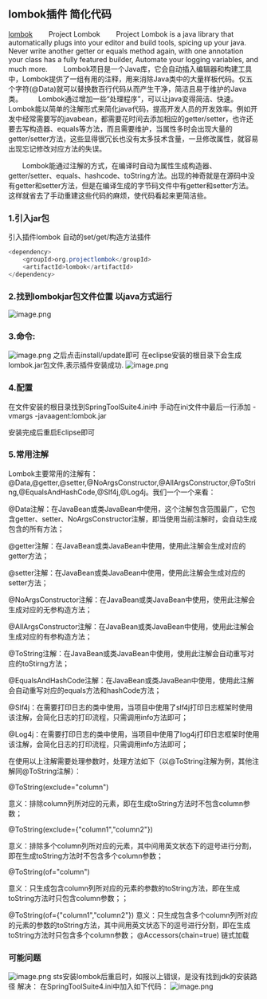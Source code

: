 ## lombok插件 简化代码
[lombok](https://projectlombok.org/)
&emsp;&emsp;Project Lombok
&emsp;&emsp;Project Lombok is a java library that automatically plugs into your editor and build tools, spicing up your java.
Never write another getter or equals method again, with one annotation your class has a fully featured builder, Automate your logging variables, and much more.
&emsp;&emsp;Lombok项目是一个Java库，它会自动插入编辑器和构建工具中，Lombok提供了一组有用的注释，用来消除Java类中的大量样板代码。仅五个字符(@Data)就可以替换数百行代码从而产生干净，简洁且易于维护的Java类。
&emsp;&emsp;Lombok通过增加一些“处理程序”，可以让java变得简洁、快速。
&emsp;&emsp;Lombok能以简单的注解形式来简化java代码，提高开发人员的开发效率。例如开发中经常需要写的javabean，都需要花时间去添加相应的getter/setter，也许还要去写构造器、equals等方法，而且需要维护，当属性多时会出现大量的getter/setter方法，这些显得很冗长也没有太多技术含量，一旦修改属性，就容易出现忘记修改对应方法的失误。

&emsp;&emsp;Lombok能通过注解的方式，在编译时自动为属性生成构造器、getter/setter、equals、hashcode、toString方法。出现的神奇就是在源码中没有getter和setter方法，但是在编译生成的字节码文件中有getter和setter方法。这样就省去了手动重建这些代码的麻烦，使代码看起来更简洁些。

### 1.引入jar包
引入插件lombok 自动的set/get/构造方法插件  


```java
<dependency>
    <groupId>org.projectlombok</groupId>
    <artifactId>lombok</artifactId>
</dependency>
```
### 2.找到lombokjar包文件位置 以java方式运行
![image.png](http://www.zhangpeng.fun/upload/2020/3/image-2bd1b12e0041491ab1c25d89b3ceab8d.png)
### 3.命令:
![image.png](http://www.zhangpeng.fun/upload/2020/3/image-25ea6cb0fe704751bf0efd0e5f425ac5.png)
之后点击install/update即可
在eclipse安装的根目录下会生成lombok.jar包文件,表示插件安装成功.
![image.png](http://www.zhangpeng.fun/upload/2020/3/image-0be5f4eabff74481a5fa694174e65640.png)
### 4.配置
在文件安装的根目录找到SpringToolSuite4.ini中
手动在ini文件中最后一行添加
-vmargs -javaagent:lombok.jar
 
安装完成后重启Eclipse即可

### 5.常用注解
 Lombok主要常用的注解有：@Data,@getter,@setter,@NoArgsConstructor,@AllArgsConstructor,@ToString,@EqualsAndHashCode,@Slf4j,@Log4j。我们一个一个来看：
 
@Data注解：在JavaBean或类JavaBean中使用，这个注解包含范围最广，它包含getter、setter、NoArgsConstructor注解，即当使用当前注解时，会自动生成包含的所有方法；
 
@getter注解：在JavaBean或类JavaBean中使用，使用此注解会生成对应的getter方法；
 
@setter注解：在JavaBean或类JavaBean中使用，使用此注解会生成对应的setter方法；
 
@NoArgsConstructor注解：在JavaBean或类JavaBean中使用，使用此注解会生成对应的无参构造方法；
 
@AllArgsConstructor注解：在JavaBean或类JavaBean中使用，使用此注解会生成对应的有参构造方法；
 
@ToString注解：在JavaBean或类JavaBean中使用，使用此注解会自动重写对应的toStirng方法；
 
@EqualsAndHashCode注解：在JavaBean或类JavaBean中使用，使用此注解会自动重写对应的equals方法和hashCode方法；
 
@Slf4j：在需要打印日志的类中使用，当项目中使用了slf4j打印日志框架时使用该注解，会简化日志的打印流程，只需调用info方法即可；
 
@Log4j：在需要打印日志的类中使用，当项目中使用了log4j打印日志框架时使用该注解，会简化日志的打印流程，只需调用info方法即可；
 
在使用以上注解需要处理参数时，处理方法如下（以@ToString注解为例，其他注解同@ToString注解）：
 
@ToString(exclude="column")
 
意义：排除column列所对应的元素，即在生成toString方法时不包含column参数；
 
@ToString(exclude={"column1","column2"})
 
意义：排除多个column列所对应的元素，其中间用英文状态下的逗号进行分割，即在生成toString方法时不包含多个column参数；
 
@ToString(of="column")
 
意义：只生成包含column列所对应的元素的参数的toString方法，即在生成toString方法时只包含column参数；；
 
@ToString(of={"column1","column2"})
意义：只生成包含多个column列所对应的元素的参数的toString方法，其中间用英文状态下的逗号进行分割，即在生成toString方法时只包含多个column参数；
@Accessors(chain=true)
链式加载

### 可能问题
![image.png](http://www.zhangpeng.fun/upload/2020/3/image-e3803a1ea7cd48f79d857b2a00fbe985.png)
sts安装lombok后重启时，如报以上错误，是没有找到jdk的安装路径
解决：
	在SpringToolSuite4.ini中加入如下代码：
![image.png](http://www.zhangpeng.fun/upload/2020/3/image-7000f78eee3a4955ba436dcf5597926a.png)	
